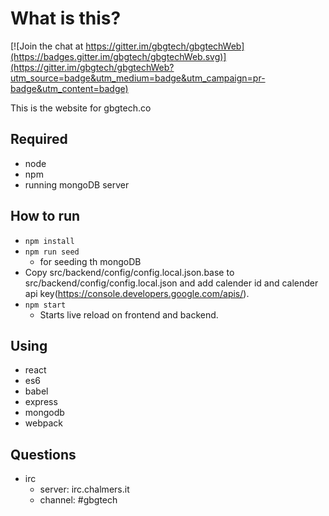 # What is this?

[![Join the chat at https://gitter.im/gbgtech/gbgtechWeb](https://badges.gitter.im/gbgtech/gbgtechWeb.svg)](https://gitter.im/gbgtech/gbgtechWeb?utm_source=badge&utm_medium=badge&utm_campaign=pr-badge&utm_content=badge)

This is the website for gbgtech.co

## Required
* node
* npm
* running mongoDB server

## How to run
* `npm install`
* `npm run seed` 
   * for seeding th mongoDB
* Copy src/backend/config/config.local.json.base to src/backend/config/config.local.json and add calender id and calender api key(https://console.developers.google.com/apis/).
* `npm start`
    * Starts live reload on frontend and backend.


## Using
* react
* es6
* babel
* express
* mongodb
* webpack

## Questions
* irc
    * server: irc.chalmers.it  
    * channel: #gbgtech

